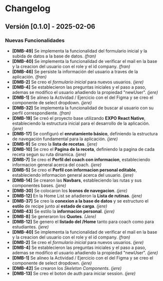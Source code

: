 # Changelog

## Versión [0.1.0] - 2025-02-06

### Nuevas Funcionalidades
- **[DMB-49]** Se implementa la funcionalidad del formulario inicial y la subida de datos a la base de datos. *(fran)*
- **[DMB-40]** Se implementa la funcionalidad de verificar el mail en la base y la creacion del usuario con el role y el id company. *(fran)*
- **[DMB-46]** Se persiste la información del usuario a traves de la aplicación. *(fran)*
- **[DMB-2]** Se creo el *formulario inicial* para nuevos usuarios. *(jere)*
- **[DMB-4]** Se establecieron las preguntas iniciales y el paso a paso, ademas se modifico el usuario añadiendo la propiedad "newUser". *(jere)*
- **[DMB-1]** Se alineo la Actividad / Ejercicio con el del Figma y se creo el componente de select dropdown. *(jere)*
- **[DMB-32]** Se implementa la funcionalidad de buscar al usuario con su perfil correspondiente. *(fran)*
- **[DMB-19]** Se creó el proyecto base utilizando **EXPO React Native**, estableciendo la estructura inicial para el desarrollo de la aplicación. *(jere)*
- **[DMB-17]** Se configuró el **enrutamiento básico**, definiendo la estructura de navegación fundamental para la aplicación. *(jere)*
- **[DMB-9]** Se creo la **lista de recetas**. *(jere)*
- **[DMB-10]** Se creo el **Pagina de la receta**, definiendo la pagina de cada receta segun su ruta dinamica. *(jere)*
- **[DMB-7]** Se creo el **Perfil del coach con informacion**, estableciendo informacion general acerca del coach. *(jere)*
- **[DMB-5]** Se creo el **Perfil con informacion personal editable**, estableciendo informacion general acerca del usuario. *(jere)*
- **[DMB-14]** Se crearon las **Navbars**, estableciendo las rutas y sus componentes bases. *(jere)*
- **[DMB-30]** Se colocaron los **Iconos de navegacion**. *(jere)*
- **[DMB-12]** En la Home List se añadieron la **Lista de rutinas**. *(jere)*
- **[DMB-37]** Se creo la **conexion a la base de datos** y se estructuro el **estilo** de recipe junto al **estado de carga**. *(jere)*
- **[DMB-43]** Se estilo la **informacion personal**. *(jere)*
- **[DMB-8]** Se generaron los **Quotes**. *(Jere)*
- **[DMB-12]** Se genero el **listado del /Home** tanto para coach como para estudiantes. *(jere)*
- **[DMB-40]** Se implementa la funcionalidad de verificar el mail en la base y la creacion del usuario con el role y el id company. *(fran)*
- **[DMB-2]** Se creo el *formulario inicial* para nuevos usuarios. *(jere)*
- **[DMB-4]** Se establecieron las preguntas iniciales y el paso a paso, ademas se modifico el usuario añadiendo la propiedad "newUser". *(jere)*
- **[DMB-1]** Se alineo la Actividad / Ejercicio con el del Figma y se creo el componente de select dropdown. *(jere)*
- **[DMB-42]** Se crearon los *Skeleton Components*. *(jere)*
- **[DMB-13]** Se creo el boton de auth para iniciar session. *(jere)*
